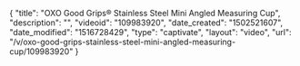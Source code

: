 {
    "title": "OXO Good Grips&reg; Stainless Steel Mini Angled Measuring Cup",
    "description": "",
    "videoid": "109983920",
    "date_created": "1502521607",
    "date_modified": "1516728429",
    "type": "captivate",
    "layout": "video",
    "url": "\/v\/oxo-good-grips-stainless-steel-mini-angled-measuring-cup\/109983920"
}